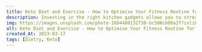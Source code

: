 ```yaml
---
title: Keto Diet and Exercise - How to Optimise Your Fitness Routine for Maximum Results
description: Investing in the right kitchen gadgets allows you to streamline your keto meal preparation, save time, and enjoy a diverse range of tasty, satisfying dishes.
img: https://images.unsplash.com/photo-1604480132738-bc508cb80a2f?ixlib=rb-4.0.3&ixid=MnwxMjA3fDB8MHxwaG90by1wYWdlfHx8fGVufDB8fHx8&auto=format&fit=crop&w=1332&q=80
alt: Keto Diet and Exercise - How to Optimise Your Fitness Routine for Maximum Results
created_At: 2023-03-17
tags: [Dietry, Keto]
---
```

